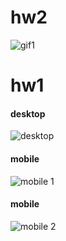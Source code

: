 # hw2
![gif1](https://user-images.githubusercontent.com/80491609/188058810-cb8e967d-0c93-4795-8872-a6a0e6ac4679.gif)

# hw1 
#### desktop
![desktop](https://user-images.githubusercontent.com/80491609/187563351-6e0cdc38-d1f4-445f-8bb0-891e71d7b349.png)
#### mobile
![mobile 1](https://user-images.githubusercontent.com/80491609/187563355-11561c13-f126-4ce0-8ca7-2691ee15a055.png)
#### mobile 
![mobile 2](https://user-images.githubusercontent.com/80491609/187563356-73494c0e-e044-4a54-82ab-57bc825616b9.png)

